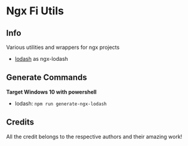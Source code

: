 # Ngx Fi Utils

## Info

Various utilities and wrappers for ngx projects

- [lodash](https://lodash.com/) as ngx-lodash

## Generate Commands

**Target Windows 10 with powershell**

- lodash: `npm run generate-ngx-lodash`

## Credits

All the credit belongs to the respective authors and their amazing work!
